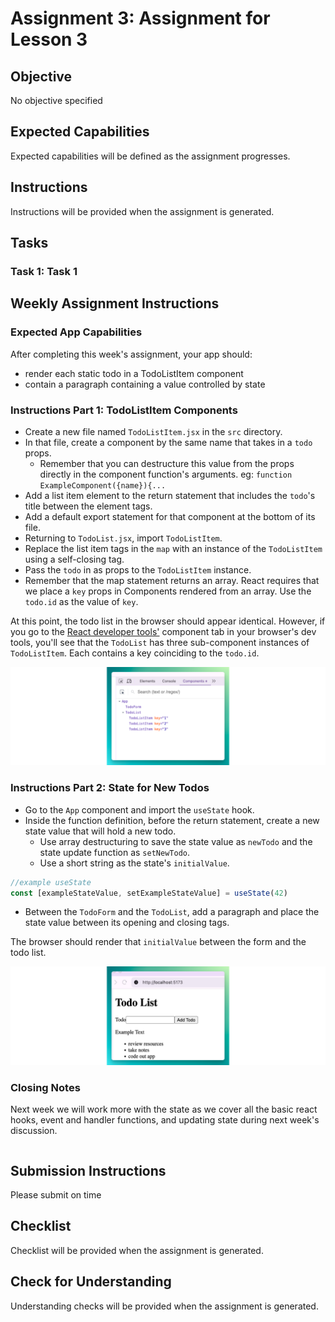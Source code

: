 # Assignment 3: Assignment for Lesson 3

## Objective

No objective specified

## Expected Capabilities

Expected capabilities will be defined as the assignment progresses.

## Instructions

Instructions will be provided when the assignment is generated.

## Tasks

### Task 1: Task 1

## Weekly Assignment Instructions

### Expected App Capabilities

After completing this week's assignment, your app should:

- render each static todo in a TodoListItem component
- contain a paragraph containing a value controlled by state

### Instructions Part 1: TodoListItem Components

- Create a new file named `TodoListItem.jsx` in the `src` directory.
- In that file, create a component by the same name that takes in a `todo` props.
  - Remember that you can destructure this value from the props directly in the component function's arguments. eg: `function ExampleComponent({name}){...`
- Add a list item element to the return statement that includes the `todo`'s title between the element tags.
- Add a default export statement for that component at the bottom of its file.
- Returning to `TodoList.jsx`, import `TodoListItem`.
- Replace the list item tags in the `map` with an instance of the `TodoListItem` using a self-closing tag.
- Pass the `todo` in as props to the `TodoListItem` instance.
- Remember that the map statement returns an array. React requires that we place a `key` props in Components rendered from an array. Use the `todo.id` as the value of `key`.

At this point, the todo list in the browser should appear identical. However, if you go to the [React developer tools'](https://react.dev/learn/react-developer-tools) component tab in your browser's dev tools, you'll see that the `TodoList` has three sub-component instances of `TodoListItem`. Each contains a key coinciding to the `todo.id`.

![screen capture of component tree in React dev tools](https://raw.githubusercontent.com/Code-the-Dream-School/react-curriculum-v3/refs/heads/main/learns-app-content/assignments/assets/week-03/component-tree.png)

### Instructions Part 2: State for New Todos

- Go to the `App` component and import the `useState` hook.
- Inside the function definition, before the return statement, create a new state value that will hold a new todo.
  - Use array destructuring to save the state value as `newTodo` and the state update function as `setNewTodo`.
  - Use a short string as the state's `initialValue`.

```js
//example useState
const [exampleStateValue, setExampleStateValue] = useState(42)
```

- Between the `TodoForm` and the `TodoList`, add a paragraph and place the state value between its opening and closing tags.

The browser should render that `initialValue` between the form and the todo list.

![screen capture with paragraph tag containing the todo state value](https://raw.githubusercontent.com/Code-the-Dream-School/react-curriculum-v3/refs/heads/main/learns-app-content/assignments/assets/week-03/todo-list-with-paragraph-tag.png)

### Closing Notes

 Next week we will work more with the state as we cover all the basic react hooks, event and handler functions, and updating state during next week's discussion.


```

```

## Submission Instructions

Please submit on time

## Checklist

Checklist will be provided when the assignment is generated.

## Check for Understanding

Understanding checks will be provided when the assignment is generated.